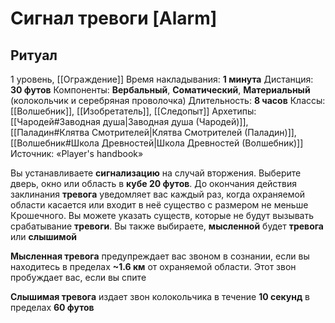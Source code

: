 # Сигнал тревоги [Alarm]
## Ритуал
1 уровень, [[Ограждение]]
Время накладывания: **1 минута**
Дистанция: **30 футов**
Компоненты: **Вербальный**, **Соматический**, **Материальный** (колокольчик и серебряная проволочка)
Длительность: **8 часов**
Классы: [[Волшебник]], [[Изобретатель]], [[Следопыт]]
Архетипы: [[Чародей#Заводная душа|Заводная душа (Чародей)]], [[Паладин#Клятва Смотрителей|Клятва Смотрителей (Паладин)]], [[Волшебник#Школа Древностей|Школа Древностей (Волшебник)]]
Источник: «Player's handbook»

Вы устанавливаете **сигнализацию** на случай вторжения. Выберите дверь, окно или область в **кубе 20 футов**. До окончания действия заклинания **тревога** уведомляет вас каждый раз, когда охраняемой области касается или входит в неё существо с размером не меньше Крошечного. Вы можете указать существ, которые не будут вызывать срабатывание **тревоги**. Вы также выбираете, **мысленной** будет **тревога** или **слышимой**

**Мысленная тревога** предупреждает вас звоном в сознании, если вы находитесь в пределах **~1.6 км** от охраняемой области. Этот звон пробуждает вас, если вы спите

**Слышимая тревога** издает звон колокольчика в течение **10 секунд** в пределах **60 футов**